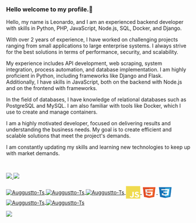 
### Hello welcome to my profile.🚀
<p>Hello, my name is Leonardo, and I am an experienced backend developer with skills in Python, PHP, JavaScript, Node.js, SQL, Docker, and Django.

With over 2 years of experience, I have worked on challenging projects ranging from small applications to large enterprise systems. I always strive for the best solutions in terms of performance, security, and scalability.

My experience includes API development, web scraping, system integration, process automation, and database implementation. I am highly proficient in Python, including frameworks like Django and Flask. Additionally, I have skills in JavaScript, both on the backend with Node.js and on the frontend with frameworks.

In the field of databases, I have knowledge of relational databases such as PostgreSQL and MySQL. I am also familiar with tools like Docker, which I use to create and manage containers.

I am a highly motivated developer, focused on delivering results and understanding the business needs. My goal is to create efficient and scalable solutions that meet the project's demands.

I am constantly updating my skills and learning new technologies to keep up with market demands.</p><br>


<div align="center" style="display: flex; justify-content: space-between; width:100%">
  <a href="https://github.com/Auggustto">
  <img height="150em" src="https://github-readme-stats.vercel.app/api?username=Auggustto&show_icons=true&theme=dracula&include_all_commits=true&count_private=true"/>
  <img height="150em" src="https://github-readme-stats.vercel.app/api/top-langs/?username=Auggustto&layout=compact&langs_count=7&theme=dracula"/>
</div>
  
<div style="display: inline_block"><br>
  <img align="center" alt="Auggustto-Ts" height="35" width="40" src="https://cdn.jsdelivr.net/gh/devicons/devicon/icons/python/python-original.svg">
  <img align="center" alt="Auggustto-Ts" height="35" width="40" src="https://cdn.jsdelivr.net/gh/devicons/devicon/icons/nodejs/nodejs-original.svg">
  <img align="center" alt="Auggustto-Ts" height="35" width="50" src="https://cdn.jsdelivr.net/gh/devicons/devicon/icons/php/php-original.svg">
  <img align="center" alt="Auggustto-Js" height="35" width="40" src="https://raw.githubusercontent.com/devicons/devicon/master/icons/javascript/javascript-plain.svg">  
  <img align="center" alt="Auggustto-HTML" height="30" width="40" src="https://raw.githubusercontent.com/devicons/devicon/master/icons/html5/html5-original.svg">
  <img align="center" alt="Auggustto-CSS" height="30" width="40" src="https://raw.githubusercontent.com/devicons/devicon/master/icons/css3/css3-original.svg">
  <img align="center" alt="Auggustto-Ts" height="40" width="50" src="https://cdn.jsdelivr.net/gh/devicons/devicon/icons/docker/docker-original.svg">
  <img align="center" alt="Auggustto-Ts" height="30" width="40" src="https://cdn.jsdelivr.net/gh/devicons/devicon/icons/flutter/flutter-original.svg">
</div>
<div style="display: inline_block">
  
<a href="https://www.linkedin.com/in/leonardo-augusto-9316081b7" target="_blank"><img src="https://img.shields.io/badge/-LinkedIn-%230077B5?style=for-the-badge&logo=linkedin&logoColor=white" target="_blank"></a>
</div>
  
<!-- ![snake gif](https://github.com/Auggustto/Auggustto/blob/output/github-contribution-grid-snake.svg) -->
